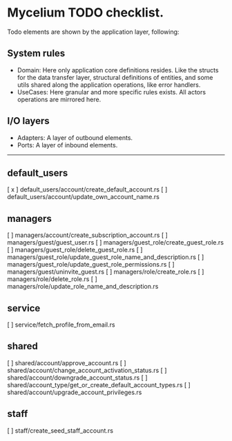 # Mycelium TODO checklist.
Todo elements are shown by the application layer, following:

## System rules
* Domain: Here only application core definitions resides. Like the structs for 
the data transfer layer, structural definitions of entities, and some utils 
shared along the application operations, like error handlers.
* UseCases: Here granular and more specific rules exists. All actors operations 
are mirrored here.

## I/O layers
* Adapters: A layer of outbound elements.
* Ports: A layer of inbound elements.

___


## default_users
[ x ] default_users/account/create_default_account.rs
[   ] default_users/account/update_own_account_name.rs

## managers
[   ] managers/account/create_subscription_account.rs
[   ] managers/guest/guest_user.rs
[   ] managers/guest_role/create_guest_role.rs
[   ] managers/guest_role/delete_guest_role.rs
[   ] managers/guest_role/update_guest_role_name_and_description.rs
[   ] managers/guest_role/update_guest_role_permissions.rs
[   ] managers/guest/uninvite_guest.rs
[   ] managers/role/create_role.rs
[   ] managers/role/delete_role.rs
[   ] managers/role/update_role_name_and_description.rs

## service
[   ] service/fetch_profile_from_email.rs

## shared
[   ] shared/account/approve_account.rs
[   ] shared/account/change_account_activation_status.rs
[   ] shared/account/downgrade_account_status.rs
[   ] shared/account_type/get_or_create_default_account_types.rs
[   ] shared/account/upgrade_account_privileges.rs

## staff
[   ] staff/create_seed_staff_account.rs
